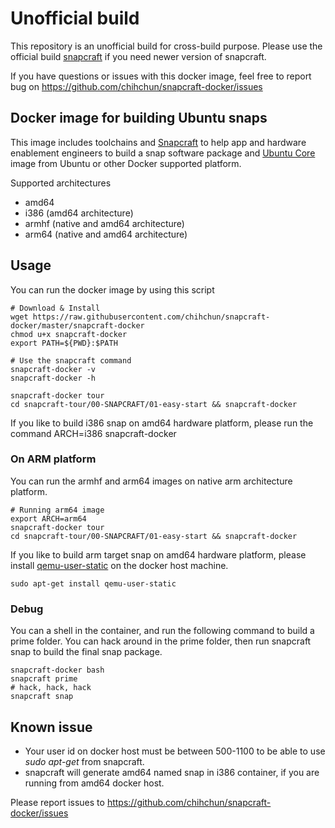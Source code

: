 
# Unofficial build

This repository is an unofficial build for cross-build purpose. Please use the official build [snapcraft](https://hub.docker.com/r/snapcore/snapcraft) if you need newer version of snapcraft.

If you have questions or issues with this docker image, feel free to report bug on https://github.com/chihchun/snapcraft-docker/issues

## Docker image for building Ubuntu snaps

This image includes toolchains and [Snapcraft](https://snapcraft.io) to help app and hardware enablement engineers to build a snap software package and [Ubuntu Core](https://developer.ubuntu.com/en/snappy/) image from Ubuntu or other Docker supported platform.

Supported architectures

* amd64
* i386 (amd64 architecture)
* armhf (native and amd64 architecture)
* arm64 (native and amd64 architecture)

## Usage

You can run the docker image by using this script

    # Download & Install
    wget https://raw.githubusercontent.com/chihchun/snapcraft-docker/master/snapcraft-docker
    chmod u+x snapcraft-docker
    export PATH=${PWD}:$PATH

    # Use the snapcraft command
    snapcraft-docker -v
    snapcraft-docker -h

    snapcraft-docker tour
    cd snapcraft-tour/00-SNAPCRAFT/01-easy-start && snapcraft-docker

If you like to build i386 snap on amd64 hardware platform, please run the command
    ARCH=i386 snapcraft-docker

### On ARM platform

You can run the armhf and arm64 images on native arm architecture platform.

    # Running arm64 image
    export ARCH=arm64
    snapcraft-docker tour
    cd snapcraft-tour/00-SNAPCRAFT/01-easy-start && snapcraft-docker


If you like to build arm target snap on amd64 hardware platform, please install [qemu-user-static](http://packages.ubuntu.com/qemu-user-static) on the docker host machine.

    sudo apt-get install qemu-user-static

### Debug

You can a shell in the container, and run the following command to build a prime folder. You can hack around in the prime folder, then run snapcraft snap to build the final snap package.

    snapcraft-docker bash
    snapcraft prime
    # hack, hack, hack
    snapcraft snap

## Known issue
* Your user id on docker host must be between 500-1100 to be able to use _sudo apt-get_ from snapcraft.
* snapcraft will generate amd64 named snap in i386 container, if you are running from amd64 docker host.

Please report issues to https://github.com/chihchun/snapcraft-docker/issues
